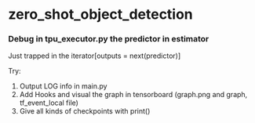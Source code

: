 # zero_shot_object_detection
### Debug in tpu_executor.py the predictor in estimator

Just trapped in the iterator[outputs = next(predictor)]

Try: 
1. Output LOG info in main.py
2. Add Hooks and visual the graph in tensorboard (graph.png and graph, tf_event_local file)
3. Give all kinds of checkpoints with print()
